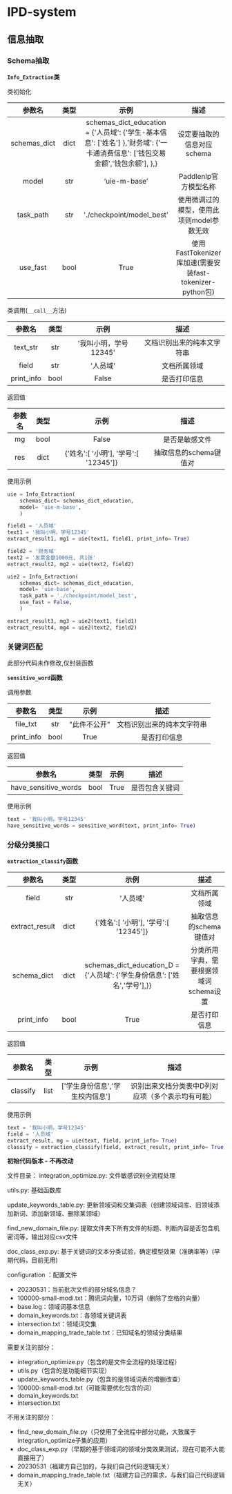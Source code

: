 # IPD-system

## 信息抽取

### Schema抽取

**`Info_Extraction`类**

类初始化

|参数名     |类型       |示例       |描述    |
|:---:      |:---:      |:---:      |:---:   |
|schemas_dict	|dict	|schemas_dict_education = {'人员域': {'学生-基本信息': ['姓名'] },'财务域': {'一卡通消费信息': ['钱包交易金额','钱包余额'],    },}	|设定要抽取的信息对应schema|
|model	|str	|‘uie-m-base’	|Paddlenlp官方模型名称|
|task_path	|str	|'./checkpoint/model_best'	|使用微调过的模型，使用此项则model参数无效|
|use_fast	|bool	|True	|使用FastTokenizer库加速(需要安装fast-tokenizer-python包)|

类调用(`__call__`方法)

|参数名	|类型	|示例	|描述|
|:---:  |:---:  |:---:  |:---:|
|text_str	|str	|'我叫小明，学号12345'	|文档识别出来的纯本文字符串|
|field	|str	|'人员域'	|文档所属领域|
|print_info	|bool	|False	|是否打印信息|

返回值

|参数名	|类型	|示例	|描述|
|:---:  |:---:  |:---:  |:---:|
|mg	|bool	|False	|是否是敏感文件|
|res	|dict	|{'姓名':[ '小明'], '学号':[ '12345']}	|抽取信息的schema键值对|

使用示例

```python
uie = Info_Extraction(
    schemas_dict= schemas_dict_education,
    model= 'uie-m-base',
    )

field1 = '人员域'
text1 = '我叫小明，学号12345'
extract_result1, mg1 = uie(text1, field1, print_info= True)

field2 = '财务域'
text2 = '发票金额1000元, 共1张'
extract_result2, mg2 = uie(text2, field2)

uie2 = Info_Extraction(
    schemas_dict= schemas_dict_education,
    model= 'uie-base',
    task_path = './checkpoint/model_best',
    use_fast = False,
    )

extract_result3, mg3 = uie2(text1, field1)
extract_result4, mg4 = uie2(text2, field2)
```

### 关键词匹配

此部分代码未作修改,仅封装函数

**`sensitive_word`函数**

调用参数

|参数名	|类型	|示例	|描述|
|:---:  |:---:  |:---:  |:---:|
|file_txt	|str	|"此件不公开"	|文档识别出来的纯本文字符串|
|print_info	|bool	|True	|是否打印信息|

返回值

|参数名	|类型	|示例	|描述|
|:---:  |:---:  |:---:  |:---:|
|have_sensitive_words	|bool	|True	|是否包含关键词|

使用示例

```python
text = '我叫小明，学号12345'
have_sensitive_words = sensitive_word(text, print_info= True)
```

### 分级分类接口

**`extraction_classify`函数**

|参数名	|类型	|示例	|描述|
|:---:  |:---:  |:---:  |:---:|
|field  |str    |'人员域'   |文档所属领域|
|extract_result |dict   |{'姓名':[ '小明'], '学号':[ '12345']}  |抽取信息的schema键值对|
|schema_dict    |dict   |schemas_dict_education_D = {'人员域': {'学生身份信息': ['姓名','学号'],}}  |分类所用字典，需要根据领域词schema设置|
|print_info	|bool	|True	|是否打印信息|

返回值

|参数名	|类型	|示例	|描述|
|:---:  |:---:  |:---:  |:---:|
|classify	|list	|['学生身份信息','学生校内信息']	|识别出来文档分类表中D列对应项（多个表示均有可能）|

使用示例

```python
text = '我叫小明，学号12345'
field = '人员域'
extract_result, mg = uie(text, field, print_info= True)
classify = extraction_classify(field, extract_result, print_info= True)
```


**初始代码版本 - 不再改动**

文件目录：
integration_optimize.py: 文件敏感识别全流程处理

utils.py: 基础函数库

update_keywords_table.py: 更新领域词和交集词表（创建领域词库、旧领域添加新词、添加新领域、删除某领域）

find_new_domain_file.py: 提取文件夹下所有文件的标题、判断内容是否包含机密词等，输出对应csv文件

doc_class_exp.py: 基于关键词的文本分类试验，确定模型效果（准确率等）(早期代码，目前无用)

configuration ：配置文件
* 20230531：当前批次文件的部分域名信息？
* 100000-small-modi.txt：腾讯词向量，10万词（删除了空格的向量）
* base.log：领域词基本信息
* domain_keywords.txt：各领域关键词表
* intersection.txt：领域词交集
* domain_mapping_trade_table.txt：已知域名的领域分类结果


需要关注的部分：
* integration_optimize.py（包含的是文件全流程的处理过程）
* utils.py（包含的是功能细节实现）
* update_keywords_table.py（包含的是领域词表的增删改查）
* 100000-small-modi.txt（可能需要优化包含的词）
* domain_keywords.txt
* intersection.txt


不用关注的部分：
* find_new_domain_file.py（只使用了全流程中部分功能，大致属于integration_optimize子集的应用）
* doc_class_exp.py（早期的基于领域词的领域分类效果测试，现在可能不大能直接用了）
* 20230531（福建方自己加的，与我们自己代码逻辑无关）
* domain_mapping_trade_table.txt（福建方自己的需求，与我们自己代码逻辑无关）
